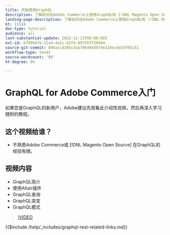 ```yaml
---
title: 开始使用GraphQL
description: 了解如何在Adobe Commerce上使用GraphQL和 [!DNL Magento Open Source]. 了解如何使用查询、突变和模式。
landing-page-description: 了解如何在Adobe Commerce上使用GraphQL和 [!DNL Magento Open Source]. 了解如何使用查询、突变和模式。
kt: 11524
doc-type: tutorial
audience: all
last-substantial-update: 2022-12-13T00:00:00Z
exl-id: b799bd7b-11a4-4a1c-b2f4-893f6ff2994d
source-git-commit: 894accd205cdaa796405d979e324ec4d19f65c51
workflow-type: tm+mt
source-wordcount: '93'
ht-degree: 0%

---
```


# GraphQL for Adobe Commerce入门

如果您是GraphQL的新用户，Adobe建议先观看此介绍性视频，然后再深入学习随附的教程。

## 这个视频给谁？

* 不熟悉Adobe Commerce或 [!DNL Magento Open Source] 在GraphQL的经验有限。

## 视频内容

* GraphQL简介
* 使用Altair插件
* GraphQL查询
* GraphQL突变
* GraphQL模式

>[!VIDEO](https://video.tv.adobe.com/v/3412302/graphql)

{{$include /help/_includes/graphql-rest-related-links.md}}
